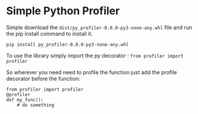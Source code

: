 # Simple Python Profiler
Simple download the `dist/py_profiler-0.0.0-py3-none-any.whl` file and run the pip install command to install it.

`pip install py_profiler-0.0.0-py3-none-any.whl`

To use the library simply import the py decorator :
`from profiler import profiler`

So wherever you need need to profile the function just add the profile decorator before the function:

    
    from profiler import profiler
    @profiler
    def my_func():
        # do something
